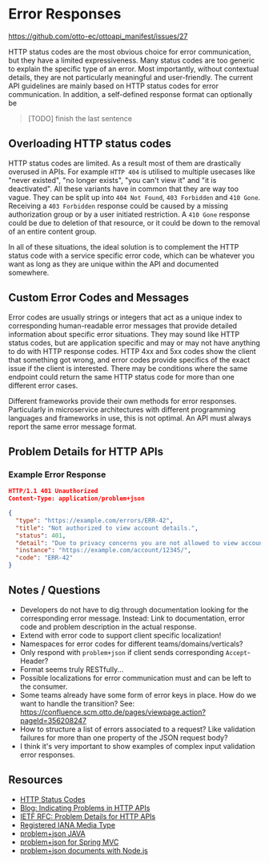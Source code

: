# Error Responses

https://github.com/otto-ec/ottoapi_manifest/issues/27

HTTP status codes are the most obvious choice for error communication, but they have a limited expressiveness. Many status codes are too generic to explain the specific type of an error. Most importantly, without contextual details, they are not particularly meaningful and user-friendly.
The current API guidelines are mainly based on HTTP status codes for error communication. In addition, a self-defined response format can optionally be

> [TODO] finish the last sentence

## Overloading HTTP status codes

HTTP status codes are limited. As a result most of them are drastically overused in APIs. For example `HTTP 404` is utilised to multiple usecases like "never existed", "no longer exists", "you can't view it" and "it is deactivated". All these variants have in common that they are way too vague. They can be split up into `404 Not Found`, `403 Forbidden` and `410 Gone`. Receiving a `403 Forbidden` response could be caused by a missing authorization group or by a user initiated restriction. A `410 Gone` response could be due to deletion of that resource, or it could be down to the removal of an entire content group.

In all of these situations, the ideal solution is to complement the HTTP status code with a service specific error code, which can be whatever you want as long as they are unique within the API and documented somewhere.

## Custom Error Codes and Messages

Error codes are usually strings or integers that act as a unique index to corresponding human-readable error messages that provide detailed information about specific error situations. 
They may sound like HTTP status codes, but are application specific and may or may not have anything to do with HTTP response codes. HTTP 4xx and 5xx codes show the client that something got wrong, and error codes provide specifics of the exact issue if the client is interested. There may be conditions where the same endpoint could return the same HTTP status code for more than one different error cases.

Different frameworks provide their own methods for error responses. Particularly in microservice architectures with different programming languages and frameworks in use, this is not optimal. An API must always report the same error message format.

## Problem Details for HTTP APIs

### Example Error Response

```json
HTTP/1.1 401 Unauthorized
Content-Type: application/problem+json

{
  "type": "https://example.com/errors/ERR-42",
  "title": "Not authorized to view account details.",
  "status": 401,
  "detail": "Due to privacy concerns you are not allowed to view account details of others.",
  "instance": "https://example.com/account/12345/",
  "code": "ERR-42"
}
```

## Notes / Questions

* Developers do not have to dig through documentation looking for the corresponding error message. Instead: Link to documentation, error code and problem description in the actual response.
* Extend with error code to support client specific localization!
* Namespaces for error codes for different teams/domains/verticals?
* Only respond with `problem+json` if client sends corresponding `Accept`-Header?
* Format seems truly RESTfully...
* Possible localizations for error communication must and can be left to the consumer.
* Some teams already have some form of error keys in place. How do we want to handle the transition? See: https://confluence.scm.otto.de/pages/viewpage.action?pageId=356208247
* How to structure a list of errors associated to a request? Like validation failures for more than one property of the JSON request body? 
* I think it's very important to show examples of complex input validation error responses.

## Resources

* [HTTP Status Codes](https://httpstatuses.com)
* [Blog: Indicating Problems in HTTP APIs](https://www.mnot.net/blog/2013/05/15/http_problem)
* [IETF RFC: Problem Details for HTTP APIs](https://tools.ietf.org/html/rfc7807)
* [Registered IANA Media Type](https://www.iana.org/assignments/media-types/application/problem+json)
* [problem+json JAVA](https://github.com/zalando/problem)
* [problem+json for Spring MVC](https://github.com/zalando/problem-spring-web)
* [problem+json documents with Node.js](https://www.npmjs.com/package/problem-json)
